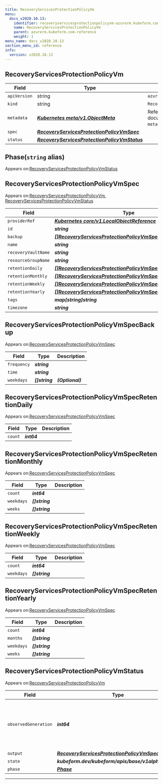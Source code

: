 ```yaml
---
title: RecoveryServicesProtectionPolicyVm
menu:
  docs_v2020.10.13:
    identifier: recoveryservicesprotectionpolicyvm-azurerm.kubeform.com
    name: RecoveryServicesProtectionPolicyVm
    parent: azurerm.kubeform.com-reference
    weight: 1
menu_name: docs_v2020.10.13
section_menu_id: reference
info:
  version: v2020.10.13
---
```


## RecoveryServicesProtectionPolicyVm
| Field | Type | Description |
| ------ | ----- | ----------- |
| `apiVersion` | string | `azurerm.kubeform.com/v1alpha1` |
|    `kind` | string | `RecoveryServicesProtectionPolicyVm` |
| `metadata` | ***[Kubernetes meta/v1.ObjectMeta](https://kubernetes.io/docs/reference/generated/kubernetes-api/v1.13/#objectmeta-v1-meta)***|Refer to the Kubernetes API documentation for the fields of the `metadata` field.|
| `spec` | ***[RecoveryServicesProtectionPolicyVmSpec](#recoveryservicesprotectionpolicyvmspec)***||
| `status` | ***[RecoveryServicesProtectionPolicyVmStatus](#recoveryservicesprotectionpolicyvmstatus)***||
## Phase(`string` alias)

Appears on:[RecoveryServicesProtectionPolicyVmStatus](#recoveryservicesprotectionpolicyvmstatus)

## RecoveryServicesProtectionPolicyVmSpec

Appears on:[RecoveryServicesProtectionPolicyVm](#recoveryservicesprotectionpolicyvm), [RecoveryServicesProtectionPolicyVmStatus](#recoveryservicesprotectionpolicyvmstatus)

| Field | Type | Description |
| ------ | ----- | ----------- |
| `providerRef` | ***[Kubernetes core/v1.LocalObjectReference](https://kubernetes.io/docs/reference/generated/kubernetes-api/v1.13/#localobjectreference-v1-core)***||
| `id` | ***string***||
| `backup` | ***[[]RecoveryServicesProtectionPolicyVmSpecBackup](#recoveryservicesprotectionpolicyvmspecbackup)***||
| `name` | ***string***||
| `recoveryVaultName` | ***string***||
| `resourceGroupName` | ***string***||
| `retentionDaily` | ***[[]RecoveryServicesProtectionPolicyVmSpecRetentionDaily](#recoveryservicesprotectionpolicyvmspecretentiondaily)***| ***(Optional)*** |
| `retentionMonthly` | ***[[]RecoveryServicesProtectionPolicyVmSpecRetentionMonthly](#recoveryservicesprotectionpolicyvmspecretentionmonthly)***| ***(Optional)*** |
| `retentionWeekly` | ***[[]RecoveryServicesProtectionPolicyVmSpecRetentionWeekly](#recoveryservicesprotectionpolicyvmspecretentionweekly)***| ***(Optional)*** |
| `retentionYearly` | ***[[]RecoveryServicesProtectionPolicyVmSpecRetentionYearly](#recoveryservicesprotectionpolicyvmspecretentionyearly)***| ***(Optional)*** |
| `tags` | ***map[string]string***| ***(Optional)*** |
| `timezone` | ***string***| ***(Optional)*** |
## RecoveryServicesProtectionPolicyVmSpecBackup

Appears on:[RecoveryServicesProtectionPolicyVmSpec](#recoveryservicesprotectionpolicyvmspec)

| Field | Type | Description |
| ------ | ----- | ----------- |
| `frequency` | ***string***||
| `time` | ***string***||
| `weekdays` | ***[]string***| ***(Optional)*** |
## RecoveryServicesProtectionPolicyVmSpecRetentionDaily

Appears on:[RecoveryServicesProtectionPolicyVmSpec](#recoveryservicesprotectionpolicyvmspec)

| Field | Type | Description |
| ------ | ----- | ----------- |
| `count` | ***int64***||
## RecoveryServicesProtectionPolicyVmSpecRetentionMonthly

Appears on:[RecoveryServicesProtectionPolicyVmSpec](#recoveryservicesprotectionpolicyvmspec)

| Field | Type | Description |
| ------ | ----- | ----------- |
| `count` | ***int64***||
| `weekdays` | ***[]string***||
| `weeks` | ***[]string***||
## RecoveryServicesProtectionPolicyVmSpecRetentionWeekly

Appears on:[RecoveryServicesProtectionPolicyVmSpec](#recoveryservicesprotectionpolicyvmspec)

| Field | Type | Description |
| ------ | ----- | ----------- |
| `count` | ***int64***||
| `weekdays` | ***[]string***||
## RecoveryServicesProtectionPolicyVmSpecRetentionYearly

Appears on:[RecoveryServicesProtectionPolicyVmSpec](#recoveryservicesprotectionpolicyvmspec)

| Field | Type | Description |
| ------ | ----- | ----------- |
| `count` | ***int64***||
| `months` | ***[]string***||
| `weekdays` | ***[]string***||
| `weeks` | ***[]string***||
## RecoveryServicesProtectionPolicyVmStatus

Appears on:[RecoveryServicesProtectionPolicyVm](#recoveryservicesprotectionpolicyvm)

| Field | Type | Description |
| ------ | ----- | ----------- |
| `observedGeneration` | ***int64***| ***(Optional)*** Resource generation, which is updated on mutation by the API Server.|
| `output` | ***[RecoveryServicesProtectionPolicyVmSpec](#recoveryservicesprotectionpolicyvmspec)***| ***(Optional)*** |
| `state` | ***kubeform.dev/kubeform/apis/base/v1alpha1.State***| ***(Optional)*** |
| `phase` | ***[Phase](#phase)***| ***(Optional)*** |
---
